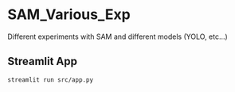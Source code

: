 # SAM_Various_Exp

Different experiments with SAM and different models (YOLO, etc...)

## Streamlit App

```bash
streamlit run src/app.py
```
